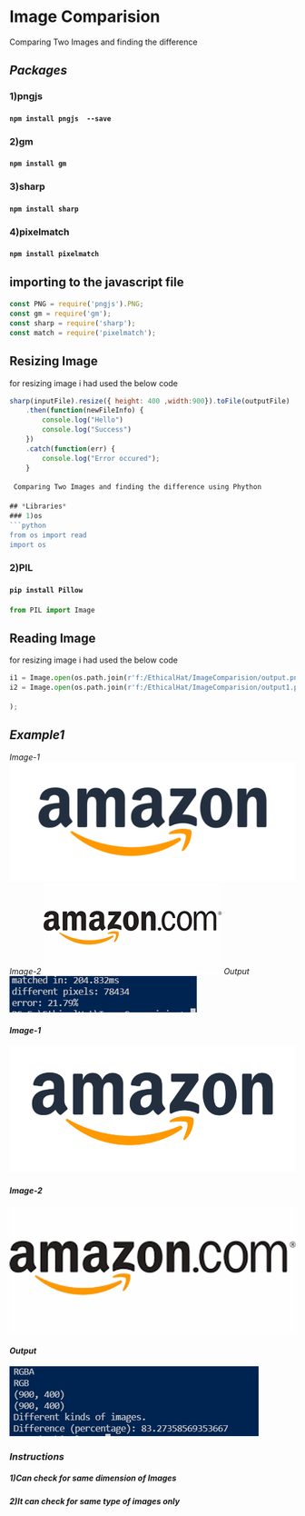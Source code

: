 # Image Comparision

 Comparing Two Images and finding the difference
 
## *Packages*
### 1)pngjs
#### `npm install pngjs  --save`
### 2)gm
#### `npm install gm`
### 3)sharp
#### `npm install sharp`
### 4)pixelmatch
#### `npm install pixelmatch`

## importing to the javascript file 
```js
const PNG = require('pngjs').PNG;
const gm = require('gm');
const sharp = require('sharp');
const match = require('pixelmatch');
```
## Resizing Image 
for resizing image i had used the below code
```js
sharp(inputFile).resize({ height: 400 ,width:900}).toFile(outputFile)
    .then(function(newFileInfo) {
        console.log("Hello")
        console.log("Success")
    })
    .catch(function(err) {
        console.log("Error occured");
    }

 Comparing Two Images and finding the difference using Phython
 
## *Libraries*
### 1)os
```python
from os import read
import os
```
### 2)PIL
#### `pip install Pillow`
```python
from PIL import Image
```

## Reading Image 
for resizing image i had used the below code
```python
i1 = Image.open(os.path.join(r'f:/EthicalHat/ImageComparision/output.png'))
i2 = Image.open(os.path.join(r'f:/EthicalHat/ImageComparision/output1.png'))

);
```

## *Example1*


*Image-1*  
![Image1](JavaScript/alogo.png) 
*Image-2* 
![Image2](JavaScript/alogo1.png)
*Output*
![result](JavaScript/result.PNG)


#### *Image-1*  
![Image1](Python/output.png) 
#### *Image-2* 
![Image2](Python/output1.png)
#### *Output*
![result](Python/result.PNG)

### *Instructions*
##### 1)Can check for same dimension of Images
##### 2)It can check for same type of images only


